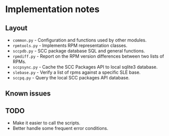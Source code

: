 # Implementation notes

## Layout

* `common.py` - Configuration and functions used by other modules.
* `rpmtools.py` - Implements RPM representation classes.
* `sccpdb.py` - SCC package database SQL and general functions.
* `rpmdiff.py` - Report on the RPM version differences between two lists of RPMs.
* `sccpsync.py` - Cache the SCC Packages API to local sqlite3 database.
* `slebase.py` - Verify a list of rpms against a specific SLE base.
* `sccpq.py` - Query the local SCC packages API database.

## Known issues

## TODO

* Make it easier to call the scripts.
* Better handle some frequent error conditions.

